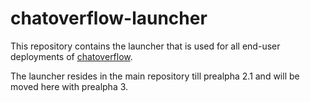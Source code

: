 # chatoverflow-launcher
This repository contains the launcher that is used for all end-user deployments of [chatoverflow](https://github.com/codeoverflow-org/chatoverflow). 

The launcher resides in the main repository till prealpha 2.1 and will be moved here with prealpha 3.

